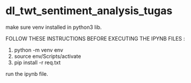 # dl_twt_sentiment_analysis_tugas

make sure venv installed in python3 lib.

FOLLOW THESE INSTRUCTIONS BEFORE EXECUTING THE IPYNB FILES :

1. python -m venv env
2. source env/Scripts/activate
3. pip install -r req.txt

run the ipynb file.

